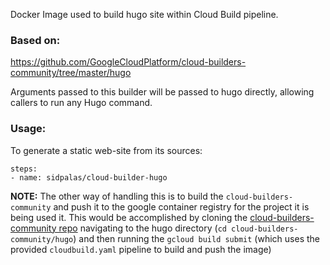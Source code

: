 Docker Image used to build hugo site within Cloud Build pipeline.

### Based on:
https://github.com/GoogleCloudPlatform/cloud-builders-community/tree/master/hugo

Arguments passed to this builder will be passed to hugo directly, allowing callers to run any Hugo command.

### Usage:
To generate a static web-site from its sources:

```
steps:
- name: sidpalas/cloud-builder-hugo
```

**NOTE:** The other way of handling this is to build the `cloud-builders-community` and push it to the google container registry for the project it is being used it. This would be accomplished by cloning the [cloud-builders-community repo](https://github.com/GoogleCloudPlatform/cloud-builders-community) navigating to the hugo directory (`cd cloud-builders-community/hugo`) and then running the `gcloud build submit` (which uses the provided `cloudbuild.yaml` pipeline to build and push the image)
